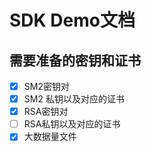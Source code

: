 # SDK Demo文档

## 需要准备的密钥和证书





- [x] SM2密钥对
- [x] SM2  私钥以及对应的证书
- [x] RSA密钥对
- [ ] RSA私钥以及对应的证书
- [x] 大数据量文件